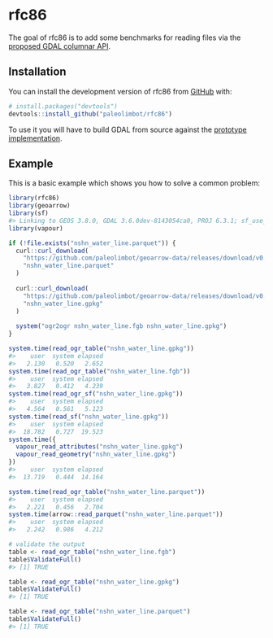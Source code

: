 
<!-- README.md is generated from README.Rmd. Please edit that file -->

# rfc86

<!-- badges: start -->
<!-- badges: end -->

The goal of rfc86 is to add some benchmarks for reading files via the
[proposed GDAL columnar
API](https://github.com/rouault/gdal/blob/rfc_86/doc/source/development/rfc/rfc86_column_oriented_api.rst).

## Installation

You can install the development version of rfc86 from
[GitHub](https://github.com/) with:

``` r
# install.packages("devtools")
devtools::install_github("paleolimbot/rfc86")
```

To use it you will have to build GDAL from source against the [prototype
implementation](https://github.com/rouault/gdal/tree/arrow_batch_new).

## Example

This is a basic example which shows you how to solve a common problem:

``` r
library(rfc86)
library(geoarrow)
library(sf)
#> Linking to GEOS 3.8.0, GDAL 3.6.0dev-8143054ca0, PROJ 6.3.1; sf_use_s2() is TRUE
library(vapour)

if (!file.exists("nshn_water_line.parquet")) {
  curl::curl_download(
    "https://github.com/paleolimbot/geoarrow-data/releases/download/v0.0.1/nshn_water_line.parquet",
    "nshn_water_line.parquet"
  )
  
  curl::curl_download(
    "https://github.com/paleolimbot/geoarrow-data/releases/download/v0.0.1/nshn_water_line.gpkg",
    "nshn_water_line.gpkg"
  )
  
  system("ogr2ogr nshn_water_line.fgb nshn_water_line.gpkg")
}

system.time(read_ogr_table("nshn_water_line.gpkg"))
#>    user  system elapsed 
#>   2.130   0.520   2.652
system.time(read_ogr_table("nshn_water_line.fgb"))
#>    user  system elapsed 
#>   3.827   0.412   4.239
system.time(read_ogr_sf("nshn_water_line.gpkg"))
#>    user  system elapsed 
#>   4.564   0.561   5.123
system.time(read_sf("nshn_water_line.gpkg"))
#>    user  system elapsed 
#>  18.782   0.727  19.523
system.time({
  vapour_read_attributes("nshn_water_line.gpkg")
  vapour_read_geometry("nshn_water_line.gpkg")
})
#>    user  system elapsed 
#>  13.719   0.444  14.164

system.time(read_ogr_table("nshn_water_line.parquet"))
#>    user  system elapsed 
#>   2.221   0.456   2.704
system.time(arrow::read_parquet("nshn_water_line.parquet"))
#>    user  system elapsed 
#>   2.242   0.986   4.212
```

``` r
# validate the output
table <- read_ogr_table("nshn_water_line.fgb")
table$ValidateFull()
#> [1] TRUE

table <- read_ogr_table("nshn_water_line.gpkg")
table$ValidateFull()
#> [1] TRUE

table <- read_ogr_table("nshn_water_line.parquet")
table$ValidateFull()
#> [1] TRUE
```
